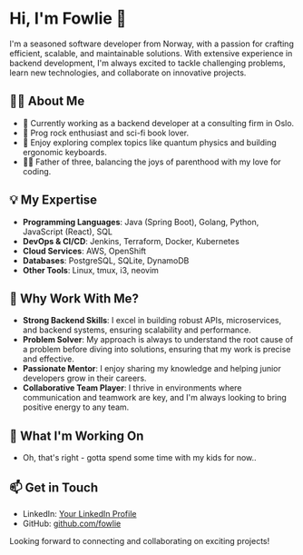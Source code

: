 # Hi, I'm Fowlie 👋

I'm a seasoned software developer from Norway, with a passion for crafting efficient, scalable, and maintainable solutions. With extensive experience in backend development, I'm always excited to tackle challenging problems, learn new technologies, and collaborate on innovative projects.

## 👨‍💻 About Me

- 💼 Currently working as a backend developer at a consulting firm in Oslo.
- 🎸 Prog rock enthusiast and sci-fi book lover.
- 🧠 Enjoy exploring complex topics like quantum physics and building ergonomic keyboards.
- 👨‍👧 Father of three, balancing the joys of parenthood with my love for coding.

## 💡 My Expertise

- **Programming Languages**: Java (Spring Boot), Golang, Python, JavaScript (React), SQL
- **DevOps & CI/CD**: Jenkins, Terraform, Docker, Kubernetes
- **Cloud Services**: AWS, OpenShift
- **Databases**: PostgreSQL, SQLite, DynamoDB
- **Other Tools**: Linux, tmux, i3, neovim

## 🌟 Why Work With Me?

- **Strong Backend Skills**: I excel in building robust APIs, microservices, and backend systems, ensuring scalability and performance.
- **Problem Solver**: My approach is always to understand the root cause of a problem before diving into solutions, ensuring that my work is precise and effective.
- **Passionate Mentor**: I enjoy sharing my knowledge and helping junior developers grow in their careers.
- **Collaborative Team Player**: I thrive in environments where communication and teamwork are key, and I'm always looking to bring positive energy to any team.

## 🚧 What I'm Working On

- Oh, that's right - gotta spend some time with my kids for now..

## 📫 Get in Touch

- LinkedIn: [Your LinkedIn Profile](https://www.linkedin.com/in/mats-faugli)
- GitHub: [github.com/fowlie](https://github.com/fowlie)

Looking forward to connecting and collaborating on exciting projects!
